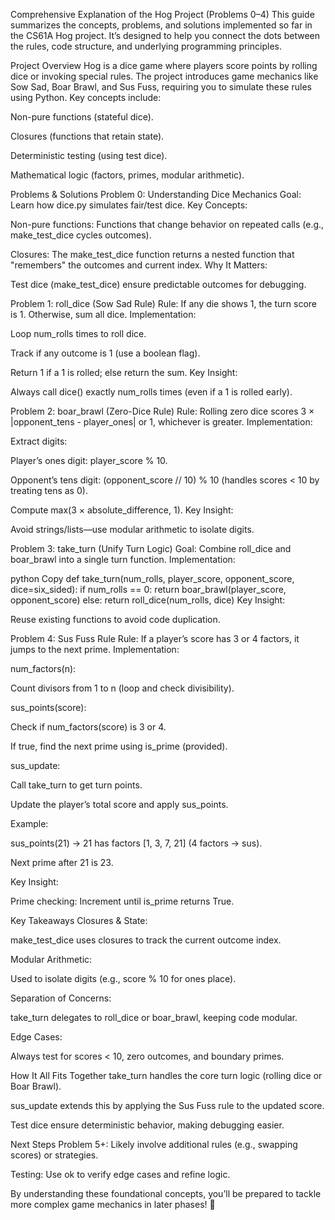 Comprehensive Explanation of the Hog Project (Problems 0–4)
This guide summarizes the concepts, problems, and solutions implemented so far in the CS61A Hog project. It’s designed to help you connect the dots between the rules, code structure, and underlying programming principles.

Project Overview
Hog is a dice game where players score points by rolling dice or invoking special rules. The project introduces game mechanics like Sow Sad, Boar Brawl, and Sus Fuss, requiring you to simulate these rules using Python. Key concepts include:

Non-pure functions (stateful dice).

Closures (functions that retain state).

Deterministic testing (using test dice).

Mathematical logic (factors, primes, modular arithmetic).

Problems & Solutions
Problem 0: Understanding Dice Mechanics
Goal: Learn how dice.py simulates fair/test dice.
Key Concepts:

Non-pure functions: Functions that change behavior on repeated calls (e.g., make_test_dice cycles outcomes).

Closures: The make_test_dice function returns a nested function that "remembers" the outcomes and current index.
Why It Matters:

Test dice (make_test_dice) ensure predictable outcomes for debugging.

Problem 1: roll_dice (Sow Sad Rule)
Rule: If any die shows 1, the turn score is 1. Otherwise, sum all dice.
Implementation:

Loop num_rolls times to roll dice.

Track if any outcome is 1 (use a boolean flag).

Return 1 if a 1 is rolled; else return the sum.
Key Insight:

Always call dice() exactly num_rolls times (even if a 1 is rolled early).

Problem 2: boar_brawl (Zero-Dice Rule)
Rule: Rolling zero dice scores 3 × |opponent_tens - player_ones| or 1, whichever is greater.
Implementation:

Extract digits:

Player’s ones digit: player_score % 10.

Opponent’s tens digit: (opponent_score // 10) % 10 (handles scores < 10 by treating tens as 0).

Compute max(3 × absolute_difference, 1).
Key Insight:

Avoid strings/lists—use modular arithmetic to isolate digits.

Problem 3: take_turn (Unify Turn Logic)
Goal: Combine roll_dice and boar_brawl into a single turn function.
Implementation:

python
Copy
def take_turn(num_rolls, player_score, opponent_score, dice=six_sided):
    if num_rolls == 0:
        return boar_brawl(player_score, opponent_score)
    else:
        return roll_dice(num_rolls, dice)
Key Insight:

Reuse existing functions to avoid code duplication.

Problem 4: Sus Fuss Rule
Rule: If a player’s score has 3 or 4 factors, it jumps to the next prime.
Implementation:

num_factors(n):

Count divisors from 1 to n (loop and check divisibility).

sus_points(score):

Check if num_factors(score) is 3 or 4.

If true, find the next prime using is_prime (provided).

sus_update:

Call take_turn to get turn points.

Update the player’s total score and apply sus_points.

Example:

sus_points(21) → 21 has factors [1, 3, 7, 21] (4 factors → sus).

Next prime after 21 is 23.

Key Insight:

Prime checking: Increment until is_prime returns True.

Key Takeaways
Closures & State:

make_test_dice uses closures to track the current outcome index.

Modular Arithmetic:

Used to isolate digits (e.g., score % 10 for ones place).

Separation of Concerns:

take_turn delegates to roll_dice or boar_brawl, keeping code modular.

Edge Cases:

Always test for scores < 10, zero outcomes, and boundary primes.

How It All Fits Together
take_turn handles the core turn logic (rolling dice or Boar Brawl).

sus_update extends this by applying the Sus Fuss rule to the updated score.

Test dice ensure deterministic behavior, making debugging easier.

Next Steps
Problem 5+: Likely involve additional rules (e.g., swapping scores) or strategies.

Testing: Use ok to verify edge cases and refine logic.

By understanding these foundational concepts, you’ll be prepared to tackle more complex game mechanics in later phases! 🚀
